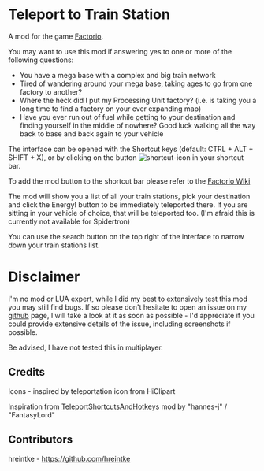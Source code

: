 # Teleport to Train Station

A mod for the game [Factorio](https://www.factorio.com).

You may want to use this mod if answering yes to one or more of the following questions:

- You have a mega base with a complex and big train network
- Tired of wandering around your mega base, taking ages to go from one factory to another?
- Where the heck did I put my Processing Unit factory? (i.e. is taking you a long time to find a factory on your ever expanding map)
- Have you ever run out of fuel while getting to your destination and finding yourself in the middle of nowhere? Good luck walking all the way back to base and back again to your vehicle

The interface can be opened with the Shortcut keys (default: CTRL + ALT + SHIFT + X), or by clicking on the button ![shortcut-icon](https://github.com/tommasodargenio/syd-teleport-to-train-station/blob/master/graphics/icons/teleport-ts-button-icon-16.png) in your shortcut bar.

To add the mod button to the shortcut bar please refer to the [Factorio Wiki](https://wiki.factorio.com/Shortcut_bar)

The mod will show you a list of all your train stations, pick your destination and click the Energy! button to be immediately teleported there. If you are sitting in your vehicle of choice, that will be teleported too. (I'm afraid this is currently not available for Spidertron)

You can use the search button on the top right of the interface to narrow down your train stations list.

# Disclaimer

I'm no mod or LUA expert, while I did my best to extensively test this mod you may still find bugs. If so please don't hesitate to open an issue on my [github](https://github.com/tommasodargenio/syd-teleport-to-train-station) page, I will take a look at it as soon as possible - I'd appreciate if you could provide extensive details of the issue, including screenshots if possible.

Be advised, I have not tested this in multiplayer.

## Credits

Icons - inspired by teleportation icon from HiClipart

Inspiration from [TeleportShortcutsAndHotkeys](https://mods.factorio.com/mod/TeleportShortcutsAndHotkeys) mod by "hannes-j" / "FantasyLord"

## Contributors

hreintke - https://github.com/hreintke
